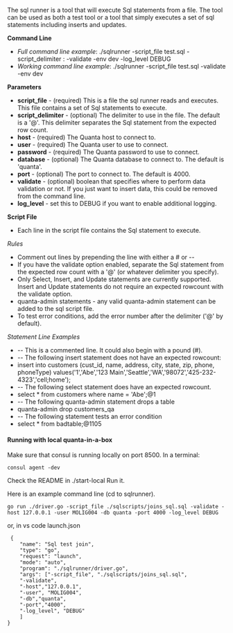 The sql runner is a tool that will execute Sql statements from a file. The tool can be used as both a test tool or a tool that simply executes a set of sql statements including inserts and updates.

**Command Line**
- _Full command line example_:  ./sqlrunner -script_file test.sql -script_delimiter : -validate -env dev -log_level DEBUG
- _Working command line example_:  ./sqlrunner -script_file test.sql -validate -env dev

**Parameters**
- **script_file** - (required) This is a file the sql runner reads and executes.  This file contains a set of Sql statements to execute.
- **script_delimiter** - (optional) The delimiter to use in the file.  The default is a '@'.  This delimiter separates the Sql statement from the expected row count.
- **host** - (required) The Quanta host to connect to.
- **user** - (required) The Quanta user to use to connect.
- **password** - (required) The Quanta password to use to connect.
- **database** - (optional) The Quanta database to connect to.  The default is 'quanta'.
- **port** - (optional) The port to connect to.  The default is 4000.
- **validate** - (optional) boolean that specifies where to perform data validation or not.  If you just want to insert data, this could be removed from the command line.
- **log_level** - set this to DEBUG if you want to enable additional logging.

**Script File**
- Each line in the script file contains the Sql statement to execute.

_Rules_
- Comment out lines by prepending the line with either a # or --
- If you have the validate option enabled, separate the Sql statement from the expected row count with a '@' (or whatever delimiter you specify).
- Only Select, Insert, and Update statements are currently supported.  Insert and Update statements do not require an expected rowcount with the validate option.
- quanta-admin statements - any valid quanta-admin statement can be added to the sql script file.
- To test error conditions, add the error number after the delimiter ('@' by default).

_Statement Line Examples_
- -- This is a commented line.  It could also begin with a pound (#).
- -- The following insert statement does not have an expected rowcount:
- insert into customers (cust_id, name, address, city, state, zip, phone, phoneType) values('1','Abe','123 Main','Seattle','WA','98072','425-232-4323','cell;home');
- -- The following select statement does have an expected rowcount.
- select * from customers where name = 'Abe';@1 
- -- The following quanta-admin statement drops a table
- quanta-admin drop customers_qa
- -- The following statement tests an error condition
- select * from badtable;@1105

#### Running with local quanta-in-a-box

Make sure that consul is running locally on port 8500.
In a terminal:

```consul agent -dev```

Check the README in ./start-local Run it. 

Here is an example command line (cd to sqlrunner).

```
go run ./driver.go -script_file ./sqlscripts/joins_sql.sql -validate -host 127.0.0.1 -user MOLIG004 -db quanta -port 4000 -log_level DEBUG
```

or, in vs code launch.json

```
 {
    "name": "Sql test join",
    "type": "go",
    "request": "launch",
    "mode": "auto",
    "program": "./sqlrunner/driver.go",
    "args": ["-script_file", "./sqlscripts/joins_sql.sql",
    "-validate",
    "-host","127.0.0.1",
    "-user", "MOLIG004",
    "-db","quanta", 
    "-port","4000", 
    "-log_level", "DEBUG"
    ]
}
```
